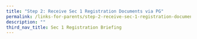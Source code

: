 ```yaml
---
title: "Step 2: Receive Sec 1 Registration Documents via PG"
permalink: /links-for-parents/step-2-receive-sec-1-registration-documents-via-pg/
description: ""
third_nav_title: Sec 1 Registration Briefing
---
```

